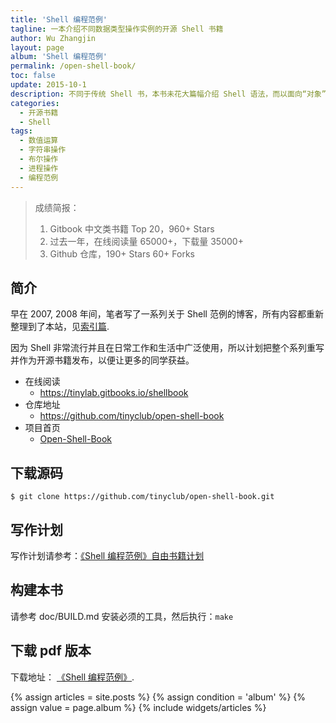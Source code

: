 ```yaml
---
title: 'Shell 编程范例'
tagline: 一本介绍不同数据类型操作实例的开源 Shell 书籍
author: Wu Zhangjin
layout: page
album: 'Shell 编程范例'
permalink: /open-shell-book/
toc: false
update: 2015-10-1
description: 不同于传统 Shell 书，本书未花大篇幅介绍 Shell 语法，而以面向“对象”的方式引入大量实例介绍 Shell 日常操作，“对象” 涵盖数值、逻辑值、字符串、文件、进程、文件系统等。这样有助于学以致用中加强兴趣。也可作为 Shell 编程索引，随时检索。
categories:
  - 开源书籍
  - Shell
tags:
  - 数值运算
  - 字符串操作
  - 布尔操作
  - 进程操作
  - 编程范例
---
```


> 成绩简报：
> 1. Gitbook 中文类书籍 Top 20，960+ Stars
> 2. 过去一年，在线阅读量 65000+，下载量 35000+
> 3. Github 仓库，190+ Stars 60+ Forks

## 简介

早在 2007, 2008 年间，笔者写了一系列关于 Shell 范例的博客，所有内容都重新整理到了本站，见[索引篇][1].

因为 Shell 非常流行并且在日常工作和生活中广泛使用，所以计划把整个系列重写并作为开源书籍发布，以便让更多的同学获益。

* 在线阅读
  * <https://tinylab.gitbooks.io/shellbook>
* 仓库地址
  * <https://github.com/tinyclub/open-shell-book>
* 项目首页
  * [Open-Shell-Book](/open-shell-book/)

## 下载源码

    $ git clone https://github.com/tinyclub/open-shell-book.git

## 写作计划

写作计划请参考：[《Shell 编程范例》自由书籍计划][3]

## 构建本书

请参考 doc/BUILD.md 安装必须的工具，然后执行：`make`

## 下载 pdf 版本

下载地址： <a href="https://legacy.gitbook.com/download/pdf/book/tinylab/shellbook" target="_blank">《Shell 编程范例》</a>.

<section id="home">
  {% assign articles = site.posts %}
  {% assign condition = 'album' %}
  {% assign value = page.album %}
  {% include widgets/articles %}
</section>


 [1]: /shell-programming-paradigm-series-index-review/
 [3]: /the-sequence-of-shell-programming-paradigm-free-book-plans/

